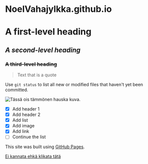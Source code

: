 # NoelVahajylkka.github.io
# **A first-level heading**
## *A second-level heading*
### ~~A third-level heading~~

> Text that is a quote

Use `git status` to list all new or modified files that haven't yet been committed.

![Tässä ois tämmönen hauska kuva.](https://images.contentstack.io/v3/assets/blt93c07aad6c2c008a/bltf8328fede5bb25b9/63ea71690b8fda0835e10e0f/Gragas_2.jpg?auto=webp&width=1920&height=1080)

- [x] Add header 1
- [x] Add header 2
- [x] Add list
- [x] Add image
- [x] Add link
- [ ] Continue the list

This site was built using [GitHub Pages](https://pages.github.com/).

[Ei kannata ehkä klikata tätä](https://www.youtube.com/watch?v=f8mL0_4GeV0)
